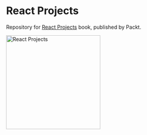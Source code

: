 # React Projects

Repository for [React Projects](https://www.packtpub.com/programming/react-js-projects) book, published by Packt. 

<a href="https://www.packtpub.com/programming/react-js-projects">
<img src="https://www.packtpub.com/media/catalog/product/cache/e4d64343b1bc593f1c5348fe05efa4a6/9/7/9781789954937-original.png" alt="React Projects" height="256px"></a>

